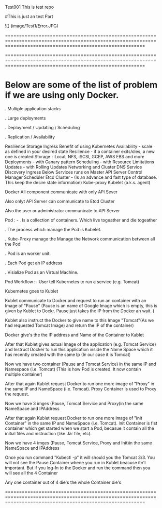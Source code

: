 Test001
This is test repo

#This is just an test Part

![] (image/Test1/Error.JPG)


==============================================================================================================================================================

==============================================================================================================================================================

# Below are some of the list of problem if we are using only Docker.

. Multiple application stacks

. Large deployments

. Deployment / Updating / Scheduling

. Replication / Availability

Resilience
Storage
Ingress
Benefit of using Kubernetes
Availability - scale as defined in your desired state
Resilience - if a container exits/dies, a new one is created
Storage - Local, NFS, iSCSI, GCEP, AWS EBS and more
Deployments - with Canary pattern
Scheduling - with Resource Limitations
Updates - with Rolling Updates
Networking and Cluster DNS
Service Discovery
Ingress
Below Services runs on Master
API Server
Control Manager
Scheduler
Etcd Cluster - (Is an advance and fast type of database. This keep the desire state information)
Kube-proxy
Kubelet (a.k.s. agent)

Docker
All component communicate with only API Sever

Also onlyt API Server can communicate to Etcd Cluster

Also the user or administrator communicate to API Server

Pod : -
. Is a collection of containers. Which live togeather and die togeather

. The process which manage the Pod is Kubelet.

. Kube-Proxy manage the Manage the Network communication between all the Pod

. Pod is an worker unit.

. Each Pod get an IP address

. Visialize Pod as an Virtual Machine.

Pod Workflow :-
User tell Kubernetes to run a service (e.g. Tomcat)

Kubernetes goes to Kublet

Kublet communicate to Docker and request to run an container with an Image of "Pause" (Pause is an name of Google Image which is empty, this is given by Kublet to Dockr. Pause just takes the IP from the Docker an wait. )

Kublet also instruct the Docker to give name to this Image "Tomcat"(As we had requested Tomcat Image) and return the IP of the container)

Docker give's the the IP address and Name of the Container to Kublet

After that Kublet gives actual Image of the application (e.g. Tomcat Service) and Instruct Docker to run this application inside the Name Space which it has recently created with the same Ip (In our case it is Tomcat)

Now we have two container (Pause and Tomcat Service) in the same IP and Namespace (i.e. Tomcat) (This is how Pod is created. It now contain multiple container)

After that again Kublet request Docker to run one more image of "Proxy" in the same IP and NameSpace (i.e. Tomcat). Proxy Container is used to Proxy the request.

Now we have 3 imges (Pause, Tomcat Service and Proxy)in the same NameSpace and IPAddress

After that again Kublet request Docker to run one more image of "init Container" in the same IP and NameSpace (i.e. Tomcat). Init Container is fist container which get started when we start a Pod, becasue it contain all the initial files and instruction (like Jar file, etc).

Now we have 4 imges (Pause, Tomcat Service, Proxy and Init)in the same NameSpace and IPAddress

Once you run command "Kubectl -p" it will should you the Tomcat 3/3. You will not see the Pause Container whene you run in Kublet beacuse itn't important. But if you log-In to the Docker and run the command then you will see all the 4 Container

Any one container out of 4 die's the whole Container die's

==============================================================================================================================================================
